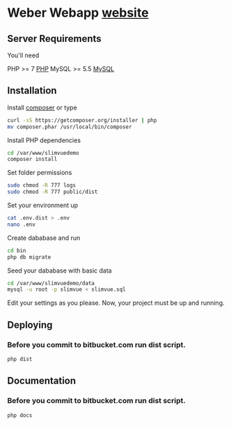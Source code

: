 # Weber Webapp [website](http://weber.com)

## Server Requirements

You'll need 

PHP >= 7 [PHP](http://php.net/downloads.php)
MySQL >= 5.5 [MySQL](https://dev.mysql.com/downloads/)

## Installation

Install [composer](https://getcomposer.org/) or type

``` bash
curl -sS https://getcomposer.org/installer | php
mv composer.phar /usr/local/bin/composer
```

Install PHP dependencies

``` bash
cd /var/www/slimvuedemo
composer install
```

Set folder permissions

``` bash
sudo chmod -R 777 logs
sudo chmod -R 777 public/dist
```

Set your environment up

``` bash
cat .env.dist > .env
nano .env
```

Create dababase and run

``` bash
cd bin
php db migrate
```

Seed your dababase with basic data

``` bash
cd /var/www/slimvuedemo/data
mysql -u root -p slimvue < slimvue.sql
```


Edit your settings as you please.
Now, your project must be up and running.

## Deploying

### Before you commit to bitbucket.com run dist script.

``` bash
php dist
```

## Documentation

### Before you commit to bitbucket.com run dist script.

``` bash
php docs
```